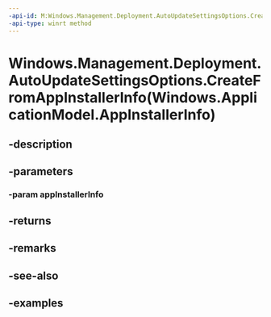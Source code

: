 ```yaml
---
-api-id: M:Windows.Management.Deployment.AutoUpdateSettingsOptions.CreateFromAppInstallerInfo(Windows.ApplicationModel.AppInstallerInfo)
-api-type: winrt method
---
```


# Windows.Management.Deployment.AutoUpdateSettingsOptions.CreateFromAppInstallerInfo(Windows.ApplicationModel.AppInstallerInfo)

<!--
public static Windows.Management.Deployment.AutoUpdateSettingsOptions CreateFromAppInstallerInfo (Windows.ApplicationModel.AppInstallerInfo appInstallerInfo);
-->


## -description

## -parameters

### -param appInstallerInfo

## -returns

## -remarks

## -see-also

## -examples


